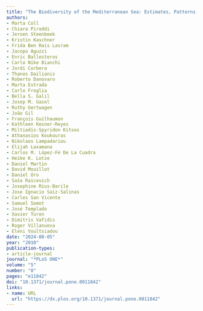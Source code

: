 ```yaml
---
title: "The Biodiversity of the Mediterranean Sea: Estimates, Patterns, and Threats"
authors:
- Marta Coll
- Chiara Piroddi
- Jeroen Steenbeek
- Kristin Kaschner
- Frida Ben Rais Lasram
- Jacopo Aguzzi
- Enric Ballesteros
- Carlo Nike Bianchi
- Jordi Corbera
- Thanos Dailianis
- Roberto Danovaro
- Marta Estrada
- Carlo Froglia
- Bella S. Galil
- Josep M. Gasol
- Ruthy Gertwagen
- João Gil
- François Guilhaumon
- Kathleen Kesner-Reyes
- Miltiadis-Spyridon Kitsos
- Athanasios Koukouras
- Nikolaos Lampadariou
- Elijah Laxamana
- Carlos M. López-Fé De La Cuadra
- Heike K. Lotze
- Daniel Martin
- David Mouillot
- Daniel Oro
- Saša Raicevich
- Josephine Rius-Barile
- Jose Ignacio Saiz-Salinas
- Carles San Vicente
- Samuel Somot
- José Templado
- Xavier Turon
- Dimitris Vafidis
- Roger Villanueva
- Eleni Voultsiadou
date: "2024-08-05"
year: "2010"
publication-types:
- article-journal
journal: "*PLoS ONE*"
volume: "5"
number: "8"
pages: "e11842"
doi: "10.1371/journal.pone.0011842"
links:
- name: URL
  url: "https://dx.plos.org/10.1371/journal.pone.0011842"
---
```


